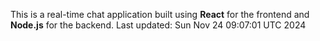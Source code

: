 This is a real-time chat application built using **React** for the frontend and **Node.js** for the backend.
Last updated: Sun Nov 24 09:07:01 UTC 2024
